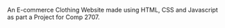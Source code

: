 An E-commerce Clothing Website made using HTML, CSS and Javascript as part a Project for Comp 2707.


